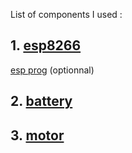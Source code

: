 List of components I used :

## 1. [esp8266](https://www.gotronic.fr/art-module-esp8266-25664.htm#complte_desc)
   [esp prog](https://www.gotronic.fr/art-module-de-programmation-pour-esp8266-26573.htm) (optionnal)
## 2. [battery](https://www.gotronic.fr/art-accu-li-ion-3-7-v-250-mah-pr382527-30027.htm)
## 3. [motor](https://www.gotronic.fr/cat-moteurs-cc-1089.htm)
